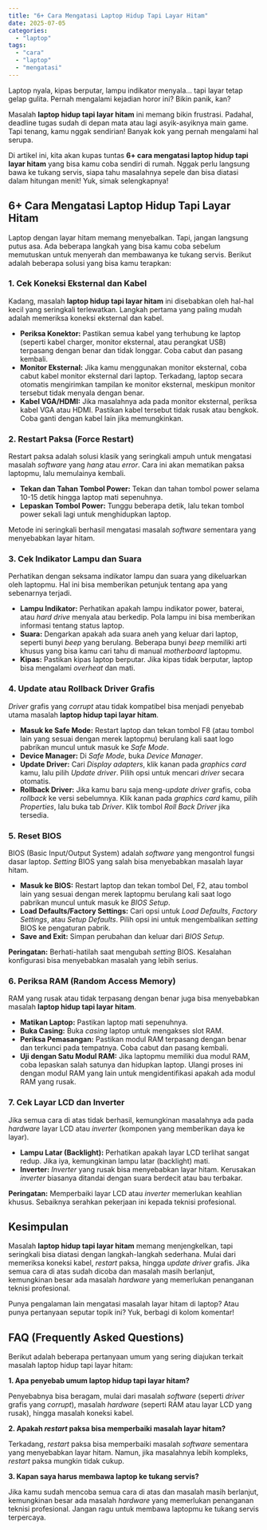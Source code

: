 ```yaml
---
title: "6+ Cara Mengatasi Laptop Hidup Tapi Layar Hitam"
date: 2025-07-05
categories: 
  - "laptop"
tags: 
  - "cara"
  - "laptop"
  - "mengatasi"
---
```


Laptop nyala, kipas berputar, lampu indikator menyala... tapi layar tetap gelap gulita. Pernah mengalami kejadian horor ini? Bikin panik, kan?

Masalah **laptop hidup tapi layar hitam** ini memang bikin frustrasi. Padahal, deadline tugas sudah di depan mata atau lagi asyik-asyiknya main game. Tapi tenang, kamu nggak sendirian! Banyak kok yang pernah mengalami hal serupa.

Di artikel ini, kita akan kupas tuntas **6+ cara mengatasi laptop hidup tapi layar hitam** yang bisa kamu coba sendiri di rumah. Nggak perlu langsung bawa ke tukang servis, siapa tahu masalahnya sepele dan bisa diatasi dalam hitungan menit! Yuk, simak selengkapnya!

## 6+ Cara Mengatasi Laptop Hidup Tapi Layar Hitam

Laptop dengan layar hitam memang menyebalkan. Tapi, jangan langsung putus asa. Ada beberapa langkah yang bisa kamu coba sebelum memutuskan untuk menyerah dan membawanya ke tukang servis. Berikut adalah beberapa solusi yang bisa kamu terapkan:

### 1\. Cek Koneksi Eksternal dan Kabel

Kadang, masalah **laptop hidup tapi layar hitam** ini disebabkan oleh hal-hal kecil yang seringkali terlewatkan. Langkah pertama yang paling mudah adalah memeriksa koneksi eksternal dan kabel.

- **Periksa Konektor:** Pastikan semua kabel yang terhubung ke laptop (seperti kabel charger, monitor eksternal, atau perangkat USB) terpasang dengan benar dan tidak longgar. Coba cabut dan pasang kembali.
- **Monitor Eksternal:** Jika kamu menggunakan monitor eksternal, coba cabut kabel monitor eksternal dari laptop. Terkadang, laptop secara otomatis mengirimkan tampilan ke monitor eksternal, meskipun monitor tersebut tidak menyala dengan benar.
- **Kabel VGA/HDMI:** Jika masalahnya ada pada monitor eksternal, periksa kabel VGA atau HDMI. Pastikan kabel tersebut tidak rusak atau bengkok. Coba ganti dengan kabel lain jika memungkinkan.

### 2\. Restart Paksa (Force Restart)

Restart paksa adalah solusi klasik yang seringkali ampuh untuk mengatasi masalah _software_ yang _hang_ atau _error_. Cara ini akan mematikan paksa laptopmu, lalu memulainya kembali.

- **Tekan dan Tahan Tombol Power:** Tekan dan tahan tombol power selama 10-15 detik hingga laptop mati sepenuhnya.
- **Lepaskan Tombol Power:** Tunggu beberapa detik, lalu tekan tombol power sekali lagi untuk menghidupkan laptop.

Metode ini seringkali berhasil mengatasi masalah _software_ sementara yang menyebabkan layar hitam.

### 3\. Cek Indikator Lampu dan Suara

Perhatikan dengan seksama indikator lampu dan suara yang dikeluarkan oleh laptopmu. Hal ini bisa memberikan petunjuk tentang apa yang sebenarnya terjadi.

- **Lampu Indikator:** Perhatikan apakah lampu indikator power, baterai, atau _hard drive_ menyala atau berkedip. Pola lampu ini bisa memberikan informasi tentang status laptop.
- **Suara:** Dengarkan apakah ada suara aneh yang keluar dari laptop, seperti bunyi _beep_ yang berulang. Beberapa bunyi _beep_ memiliki arti khusus yang bisa kamu cari tahu di manual _motherboard_ laptopmu.
- **Kipas:** Pastikan kipas laptop berputar. Jika kipas tidak berputar, laptop bisa mengalami _overheat_ dan mati.

### 4\. Update atau Rollback Driver Grafis

_Driver_ grafis yang _corrupt_ atau tidak kompatibel bisa menjadi penyebab utama masalah **laptop hidup tapi layar hitam**.

- **Masuk ke Safe Mode:** Restart laptop dan tekan tombol F8 (atau tombol lain yang sesuai dengan merek laptopmu) berulang kali saat logo pabrikan muncul untuk masuk ke _Safe Mode_.
- **Device Manager:** Di _Safe Mode_, buka _Device Manager_.
- **Update Driver:** Cari _Display adapters_, klik kanan pada _graphics card_ kamu, lalu pilih _Update driver_. Pilih opsi untuk mencari _driver_ secara otomatis.
- **Rollback Driver:** Jika kamu baru saja meng-_update driver_ grafis, coba _rollback_ ke versi sebelumnya. Klik kanan pada _graphics card_ kamu, pilih _Properties_, lalu buka tab _Driver_. Klik tombol _Roll Back Driver_ jika tersedia.

### 5\. Reset BIOS

BIOS (Basic Input/Output System) adalah _software_ yang mengontrol fungsi dasar laptop. _Setting_ BIOS yang salah bisa menyebabkan masalah layar hitam.

- **Masuk ke BIOS:** Restart laptop dan tekan tombol Del, F2, atau tombol lain yang sesuai dengan merek laptopmu berulang kali saat logo pabrikan muncul untuk masuk ke _BIOS Setup_.
- **Load Defaults/Factory Settings:** Cari opsi untuk _Load Defaults_, _Factory Settings_, atau _Setup Defaults_. Pilih opsi ini untuk mengembalikan _setting_ BIOS ke pengaturan pabrik.
- **Save and Exit:** Simpan perubahan dan keluar dari _BIOS Setup_.

**Peringatan:** Berhati-hatilah saat mengubah _setting_ BIOS. Kesalahan konfigurasi bisa menyebabkan masalah yang lebih serius.

### 6\. Periksa RAM (Random Access Memory)

RAM yang rusak atau tidak terpasang dengan benar juga bisa menyebabkan masalah **laptop hidup tapi layar hitam**.

- **Matikan Laptop:** Pastikan laptop mati sepenuhnya.
- **Buka Casing:** Buka _casing_ laptop untuk mengakses slot RAM.
- **Periksa Pemasangan:** Pastikan modul RAM terpasang dengan benar dan terkunci pada tempatnya. Coba cabut dan pasang kembali.
- **Uji dengan Satu Modul RAM:** Jika laptopmu memiliki dua modul RAM, coba lepaskan salah satunya dan hidupkan laptop. Ulangi proses ini dengan modul RAM yang lain untuk mengidentifikasi apakah ada modul RAM yang rusak.

### 7\. Cek Layar LCD dan Inverter

Jika semua cara di atas tidak berhasil, kemungkinan masalahnya ada pada _hardware_ layar LCD atau _inverter_ (komponen yang memberikan daya ke layar).

- **Lampu Latar (Backlight):** Perhatikan apakah layar LCD terlihat sangat redup. Jika iya, kemungkinan lampu latar (backlight) mati.
- **Inverter:** _Inverter_ yang rusak bisa menyebabkan layar hitam. Kerusakan _inverter_ biasanya ditandai dengan suara berdecit atau bau terbakar.

**Peringatan:** Memperbaiki layar LCD atau _inverter_ memerlukan keahlian khusus. Sebaiknya serahkan pekerjaan ini kepada teknisi profesional.

## Kesimpulan

Masalah **laptop hidup tapi layar hitam** memang menjengkelkan, tapi seringkali bisa diatasi dengan langkah-langkah sederhana. Mulai dari memeriksa koneksi kabel, _restart_ paksa, hingga _update driver_ grafis. Jika semua cara di atas sudah dicoba dan masalah masih berlanjut, kemungkinan besar ada masalah _hardware_ yang memerlukan penanganan teknisi profesional.

Punya pengalaman lain mengatasi masalah layar hitam di laptop? Atau punya pertanyaan seputar topik ini? Yuk, berbagi di kolom komentar!

## FAQ (Frequently Asked Questions)

Berikut adalah beberapa pertanyaan umum yang sering diajukan terkait masalah laptop hidup tapi layar hitam:

**1\. Apa penyebab umum laptop hidup tapi layar hitam?**

Penyebabnya bisa beragam, mulai dari masalah _software_ (seperti _driver_ grafis yang _corrupt_), masalah _hardware_ (seperti RAM atau layar LCD yang rusak), hingga masalah koneksi kabel.

**2\. Apakah _restart_ paksa bisa memperbaiki masalah layar hitam?**

Terkadang, _restart_ paksa bisa memperbaiki masalah _software_ sementara yang menyebabkan layar hitam. Namun, jika masalahnya lebih kompleks, _restart_ paksa mungkin tidak cukup.

**3\. Kapan saya harus membawa laptop ke tukang servis?**

Jika kamu sudah mencoba semua cara di atas dan masalah masih berlanjut, kemungkinan besar ada masalah _hardware_ yang memerlukan penanganan teknisi profesional. Jangan ragu untuk membawa laptopmu ke tukang servis terpercaya.
